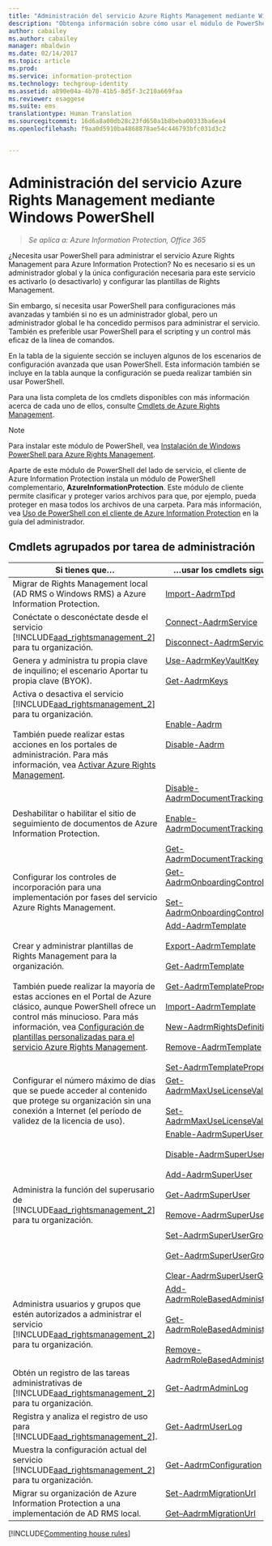 ```yaml
---
title: "Administración del servicio Azure Rights Management mediante Windows PowerShell | Azure Information Protection"
description: "Obtenga información sobre cómo usar el módulo de PowerShell del servicio Azure Rights Management (AADRM) para Azure Information Protection con el fin de administrar este servicio para la organización."
author: cabailey
ms.author: cabailey
manager: mbaldwin
ms.date: 02/14/2017
ms.topic: article
ms.prod: 
ms.service: information-protection
ms.technology: techgroup-identity
ms.assetid: a890e04a-4b70-41b5-8d5f-3c210a669faa
ms.reviewer: esaggese
ms.suite: ems
translationtype: Human Translation
ms.sourcegitcommit: 16d6a8a00db28c23fd650a1b8beba00333ba6ea4
ms.openlocfilehash: f9aa0d5910ba4868878ae54c446793bfc031d3c2


---
```


# <a name="administering-the-azure-rights-management-service-by-using-windows-powershell"></a>Administración del servicio Azure Rights Management mediante Windows PowerShell

>*Se aplica a: Azure Information Protection, Office 365*

¿Necesita usar PowerShell para administrar el servicio Azure Rights Management para Azure Information Protection? No es necesario si es un administrador global y la única configuración necesaria para este servicio es activarlo (o desactivarlo) y configurar las plantillas de Rights Management.

Sin embargo, sí necesita usar PowerShell para configuraciones más avanzadas y también si no es un administrador global, pero un administrador global le ha concedido permisos para administrar el servicio. También es preferible usar PowerShell para el scripting y un control más eficaz de la línea de comandos.

En la tabla de la siguiente sección se incluyen algunos de los escenarios de configuración avanzada que usan PowerShell. Esta información también se incluye en la tabla aunque la configuración se pueda realizar también sin usar PowerShell.

Para una lista completa de los cmdlets disponibles con más información acerca de cada uno de ellos, consulte [Cmdlets de Azure Rights Management](http://msdn.microsoft.com/library/azure/dn629398.aspx).

> [!NOTE]
> Para instalar este módulo de PowerShell, vea [Instalación de Windows PowerShell para Azure Rights Management](install-powershell.md).

Aparte de este módulo de PowerShell del lado de servicio, el cliente de Azure Information Protection instala un módulo de PowerShell complementario, **AzureInformationProtection**. Este módulo de cliente permite clasificar y proteger varios archivos para que, por ejemplo, pueda proteger en masa todos los archivos de una carpeta. Para más información, vea [Uso de PowerShell con el cliente de Azure Information Protection](../rms-client/client-admin-guide-powershell.md) en la guía del administrador.

## <a name="cmdlets-grouped-by-administration-task"></a>Cmdlets agrupados por tarea de administración

|Si tienes que…|…usar los cmdlets siguientes|
|-------------------|------------------------------|
|Migrar de Rights Management local (AD RMS o Windows RMS) a Azure Information Protection.|[Import-AadrmTpd](http://msdn.microsoft.com/library/azure/dn857523.aspx)|
|Conéctate o desconéctate desde el servicio [!INCLUDE[aad_rightsmanagement_2](../includes/aad_rightsmanagement_2_md.md)] para tu organización.|[Connect-AadrmService](http://msdn.microsoft.com/library/azure/dn629415.aspx)<br /><br />[Disconnect-AadrmService](http://msdn.microsoft.com/library/azure/dn629416.aspx)|
|Genera y administra tu propia clave de inquilino; el escenario Aportar tu propia clave (BYOK).|[Use-AadrmKeyVaultKey](https://msdn.microsoft.com/library/azure/mt759829.aspx)<br /><br />[Get-AadrmKeys](http://msdn.microsoft.com/library/azure/dn629420.aspx)|
|Activa o desactiva el servicio [!INCLUDE[aad_rightsmanagement_2](../includes/aad_rightsmanagement_2_md.md)] para tu organización.<br /><br />También puede realizar estas acciones en los portales de administración. Para más información, vea [Activar Azure Rights Management](activate-service.md).|[Enable-Aadrm](http://msdn.microsoft.com/library/azure/dn629412.aspx)<br /><br />[Disable-Aadrm](http://msdn.microsoft.com/library/azure/dn629422.aspx)|
|Deshabilitar o habilitar el sitio de seguimiento de documentos de Azure Information Protection.|[Disable-AadrmDocumentTrackingFeature](https://msdn.microsoft.com/library/azure/mt548471.aspx)<br /><br />[Enable-AadrmDocumentTrackingFeature](https://msdn.microsoft.com/library/azure/mt548469.aspx)<br /><br />[Get-AadrmDocumentTrackingFeature](https://msdn.microsoft.com/library/azure/mt548470.aspx)|
|Configurar los controles de incorporación para una implementación por fases del servicio Azure Rights Management.|[Get-AadrmOnboardingControlPolicy](http://msdn.microsoft.com/library/azure/dn857522.aspx)<br /><br />[Set-AadrmOnboardingControlPolicy](http://msdn.microsoft.com/library/azure/dn857521.aspx)|
|Crear y administrar plantillas de Rights Management para la organización.<br /><br />También puede realizar la mayoría de estas acciones en el Portal de Azure clásico, aunque PowerShell ofrece un control más minucioso. Para más información, vea [Configuración de plantillas personalizadas para el servicio Azure Rights Management](configure-custom-templates.md).|[Add-AadrmTemplate](http://msdn.microsoft.com/library/azure/dn727075.aspx)<br /><br />[Export-AadrmTemplate](http://msdn.microsoft.com/library/azure/dn727078.aspx)<br /><br />[Get-AadrmTemplate](http://msdn.microsoft.com/library/azure/dn727079.aspx)<br /><br />[Get-AadrmTemplateProperty](http://msdn.microsoft.com/library/azure/dn727081.aspx)<br /><br />[Import-AadrmTemplate](http://msdn.microsoft.com/library/azure/dn727077.aspx)<br /><br />[New-AadrmRightsDefinition](http://msdn.microsoft.com/library/azure/dn727080.aspx)<br /><br />[Remove-AadrmTemplate](http://msdn.microsoft.com/library/azure/dn727082.aspx)<br /><br />[Set-AadrmTemplateProperty](http://msdn.microsoft.com/library/azure/dn727076.aspx)|
|Configurar el número máximo de días que se puede acceder al contenido que protege su organización sin una conexión a Internet (el período de validez de la licencia de uso).|[Get-AadrmMaxUseLicenseValidityTime](https://msdn.microsoft.com/library/azure/dn932062.aspx)<br /><br />[Set-AadrmMaxUseLicenseValidityTime](https://msdn.microsoft.com/library/azure/dn932063.aspx)|
|Administra la función del superusario de [!INCLUDE[aad_rightsmanagement_2](../includes/aad_rightsmanagement_2_md.md)] para tu organización.|[Enable-AadrmSuperUserFeature](https://msdn.microsoft.com/library/azure/dn629400.aspx)<br /><br />[Disable-AadrmSuperUserFeature](https://msdn.microsoft.com/library/azure/dn629428.aspx)<br /><br />[Add-AadrmSuperUser](http://msdn.microsoft.com/library/azure/dn629411.aspx)<br /><br />[Get-AadrmSuperUser](https://msdn.microsoft.com/library/azure/dn629408.aspx)<br /><br />[Remove-AadrmSuperUser](https://msdn.microsoft.com/library/azure/dn629405.aspx)<br /><br />[Set-AadrmSuperUserGroup](https://msdn.microsoft.com/library/azure/mt653943.aspx)<br /><br />[Get-AadrmSuperUserGroup](https://msdn.microsoft.com/library/azure/mt653942.aspx)<br /><br />[Clear-AadrmSuperUserGroup](https://msdn.microsoft.com/library/azure/mt653944.aspx)|
|Administra usuarios y grupos que estén autorizados a administrar el servicio [!INCLUDE[aad_rightsmanagement_2](../includes/aad_rightsmanagement_2_md.md)] para tu organización.|[Add-AadrmRoleBasedAdministrator](http://msdn.microsoft.com/library/azure/dn629417.aspx)<br /><br />[Get-AadrmRoleBasedAdministrator](https://msdn.microsoft.com/library/azure/dn629407.aspx)<br /><br />[Remove-AadrmRoleBasedAdministrator](https://msdn.microsoft.com/library/azure/dn629424.aspx)|
|Obtén un registro de las tareas administrativas de [!INCLUDE[aad_rightsmanagement_2](../includes/aad_rightsmanagement_2_md.md)] para tu organización.|[Get-AadrmAdminLog](https://msdn.microsoft.com/library/azure/dn629430.aspx)|
|Registra y analiza el registro de uso para [!INCLUDE[aad_rightsmanagement_2](../includes/aad_rightsmanagement_2_md.md)].|[Get-AadrmUserLog](https://msdn.microsoft.com/library/azure/mt653941.aspx)|
|Muestra la configuración actual del servicio [!INCLUDE[aad_rightsmanagement_2](../includes/aad_rightsmanagement_2_md.md)] para tu organización.|[Get-AadrmConfiguration](http://msdn.microsoft.com/library/azure/dn629410.aspx)|
|Migrar su organización de Azure Information Protection a una implementación de AD RMS local.|[Set-AadrmMigrationUrl](https://msdn.microsoft.com/library/azure/dn629429.aspx)<br /><br />[Get–AadrmMigrationUrl](http://msdn.microsoft.com/library/azure/dn629403.aspx)|

[!INCLUDE[Commenting house rules](../includes/houserules.md)]





<!--HONumber=Feb17_HO2-->


